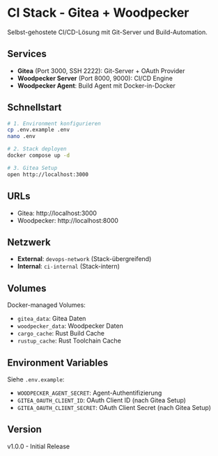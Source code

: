 # CI Stack - Gitea + Woodpecker

Selbst-gehostete CI/CD-Lösung mit Git-Server und Build-Automation.

## Services

- **Gitea** (Port 3000, SSH 2222): Git-Server + OAuth Provider
- **Woodpecker Server** (Port 8000, 9000): CI/CD Engine
- **Woodpecker Agent**: Build Agent mit Docker-in-Docker

## Schnellstart

```bash
# 1. Environment konfigurieren
cp .env.example .env
nano .env

# 2. Stack deployen
docker compose up -d

# 3. Gitea Setup
open http://localhost:3000
```

## URLs

- Gitea: http://localhost:3000
- Woodpecker: http://localhost:8000

## Netzwerk

- **External**: `devops-network` (Stack-übergreifend)
- **Internal**: `ci-internal` (Stack-intern)

## Volumes

Docker-managed Volumes:
- `gitea_data`: Gitea Daten
- `woodpecker_data`: Woodpecker Daten
- `cargo_cache`: Rust Build Cache
- `rustup_cache`: Rust Toolchain Cache

## Environment Variables

Siehe `.env.example`:
- `WOODPECKER_AGENT_SECRET`: Agent-Authentifizierung
- `GITEA_OAUTH_CLIENT_ID`: OAuth Client ID (nach Gitea Setup)
- `GITEA_OAUTH_CLIENT_SECRET`: OAuth Client Secret (nach Gitea Setup)

## Version

v1.0.0 - Initial Release
